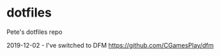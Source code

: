 # dotfiles
Pete's dotfiles repo

2019-12-02 - I've switched to DFM https://github.com/CGamesPlay/dfm
